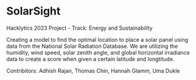 # SolarSight
Hacklytics 2023 Project - Track: Energy and Sustainability

Creating a model to find the optimal location to place a solar panel using data 
from the National Solar Radiation Database. We are utilizing the humidity, wind speed, solar
zenith angle, and global horizontal irradiance data to create a score when given a certain
latitude and longtitude.


Contribitors: 
Adhish Rajan, Thomas Chin, Hannah Glamm, Uma Dukle

